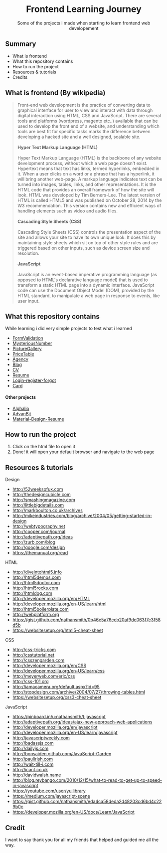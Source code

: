<h1 align="center">Frontend Learning Journey</h1>
<p align="center">Some of the projects i made when starting to learn frontend web developement </p>

<h2>Summary</h2>

* What is frontend
* What this repository contains
* How to run the project
* Resources & tutorials
* Credits

## What is frontend (By wikipedia)
> Front-end web development is the practice of converting data to graphical interface for user to view and interact with data through digital interaction using HTML, CSS and JavaScript. 
There are several tools and platforms (wordpress, magento etc..) available that can be used to develop the front end of a website, and understanding which tools are best fit for specific tasks marks the difference between developing a hacked site and a well designed, scalable site.<br><br>
<b>Hyper Text Markup Language (HTML)</b><br><br>
Hyper Text Markup Language (HTML) is the backbone of any website development process, without which a web page doesn't exist. Hypertext means that text has links, termed hyperlinks, embedded in it. When a user clicks on a word or a phrase that has a hyperlink, it will bring another web-page. A markup language indicates text can be turned into images, tables, links, and other representations. It is the HTML code that provides an overall framework of how the site will look. HTML was developed by Tim Berners-Lee. The latest version of HTML is called HTML5 and was published on October 28, 2014 by the W3 recommendation. This version contains new and efficient ways of handling elements such as video and audio files.<br><br>
<b>Cascading Style Sheets (CSS)</b><br><br>
Cascading Style Sheets (CSS) controls the presentation aspect of the site and allows your site to have its own unique look. It does this by maintaining style sheets which sit on top of other style rules and are triggered based on other inputs, such as device screen size and resolution. <br><br>
<b>JavaScript</b><br><br>
JavaScript is an event-based imperative programming language (as opposed to HTML's declarative language model) that is used to transform a static HTML page into a dynamic interface. JavaScript code can use the Document Object Model (DOM), provided by the HTML standard, to manipulate a web page in response to events, like user input. 

## What this repository contains
While learning i did very simple projects to test what i learned
* [FormValidation](https://github.com/Amine-Smahi/Frontend-Learning-Journey/tree/master/FormValidation)
* [MysteriousNumber](https://github.com/Amine-Smahi/Frontend-Learning-Journey/tree/master/MysteriousNumber)
* [PictureGallery](https://github.com/Amine-Smahi/Frontend-Learning-Journey/tree/master/PictureGallery)
* [PriceTable](https://github.com/Amine-Smahi/Frontend-Learning-Journey/tree/master/PriceTable)
* [Agency](https://github.com/Amine-Smahi/Frontend-Learning-Journey/tree/master/agency)
* [Blog](https://github.com/Amine-Smahi/Frontend-Learning-Journey/tree/master/blog)
* [CV](https://github.com/Amine-Smahi/Frontend-Learning-Journey/tree/master/cv)
* [Resume](https://github.com/Amine-Smahi/Frontend-Learning-Journey/tree/master/resume)
* [Login-register-forgot](https://github.com/Amine-Smahi/Frontend-Learning-Journey/tree/master/Login-register-forgot)
* [Card](https://github.com/Amine-Smahi/Frontend-Learning-Journey/tree/master/Card)
#### Other projects
* [Alphalio](https://github.com/Amine-Smahi/Alphalio)
* [AdvanBit](https://github.com/Amine-Smahi/AdvanBit)
* [Material-Design-Resume](https://github.com/Amine-Smahi/Material-Design-Resume)

## How to run the project
1) Click on the html file to open it
2) Done! it will open your default browser and navigate to the web page

## Resources & tutorials

Design

* http://52weeksofux.com
* http://thedesigncubicle.com
* http://smashingmagazine.com
* http://littlebigdetails.com
* http://markboulton.co.uk/archives
* http://mikeindustries.com/blog/archive/2004/05/getting-started-in-design
* http://webtypography.net
* http://cooper.com/journal
* http://adaptivepath.org/ideas
* http://zurb.com/blog
* http://google.com/design
* https://themanual.org/read

HTML

* http://diveintohtml5.info
* http://html5demos.com
* http://html5doctor.com
* http://html5rocks.com
* http://htmldog.com
* http://developer.mozilla.org/en/HTML
* http://developer.mozilla.org/en-US/learn/html
* http://html5boilerplate.com
* http://webplatform.org
* https://gist.github.com/nathansmith/0b46e5a76ccb20af9de063f7c3f58d5b
* https://websitesetup.org/html5-cheat-sheet

CSS

* http://css-tricks.com
* http://csstutorial.net
* http://csszengarden.com
* http://developer.mozilla.org/en/CSS
* http://developer.mozilla.org/en-US/learn/css
* http://meyerweb.com/eric/css
* http://css-101.org
* http://iamacamera.org/default.aspx?id=95
* http://stopdesign.com/archive/2004/07/27/throwing-tables.html
* https://websitesetup.org/css3-cheat-sheet

JavaScript

* https://pinboard.in/u:nathansmith/t:javascript
* http://adaptivepath.org/ideas/ajax-new-approach-web-applications
* http://developer.mozilla.org/en/javascript
* http://developer.mozilla.org/en-US/learn/javascript
* http://javascriptweekly.com
* http://badassjs.com
* http://dailyjs.com
* http://bonsaiden.github.com/JavaScript-Garden
* http://paulirish.com
* http://wait-till-i.com
* http://icant.co.uk
* http://davidwalsh.name
* http://blog.reybango.com/2010/12/15/what-to-read-to-get-up-to-speed-in-javascript
* https://youtube.com/user/yuilibrary
* https://medium.com/javascript-scene
* https://gist.github.com/nathansmith/eda4ca58deda2d48203cd6bd4c229b0c
* https://developer.mozilla.org/en-US/docs/Learn/JavaScript


## Credit 
I want to say thank you for all my friends that helped and guided me all the way.

